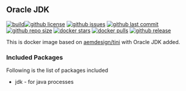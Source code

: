 ## Oracle JDK

[![build](https://github.com/aem-design/docker-oracle-jdk/actions/workflows/build.yml/badge.svg?branch=jdk8-ubuntu)](https://github.com/aem-design/docker-oracle-jdk/actions/workflows/build.yml)[![github license](https://img.shields.io/github/license/aem-design/oracle-jdk)](https://github.com/aem-design/oracle-jdk)
[![github issues](https://img.shields.io/github/issues/aem-design/oracle-jdk)](https://github.com/aem-design/oracle-jdk)
[![github last commit](https://img.shields.io/github/last-commit/aem-design/oracle-jdk)](https://github.com/aem-design/oracle-jdk)
[![github repo size](https://img.shields.io/github/repo-size/aem-design/oracle-jdk)](https://github.com/aem-design/oracle-jdk)
[![docker stars](https://img.shields.io/docker/stars/aemdesign/oracle-jdk)](https://hub.docker.com/r/aemdesign/oracle-jdk)
[![docker pulls](https://img.shields.io/docker/pulls/aemdesign/oracle-jdk)](https://hub.docker.com/r/aemdesign/oracle-jdk)
[![github release](https://img.shields.io/github/release/aem-design/oracle-jdk)](https://github.com/aem-design/oracle-jdk)

This is docker image based on [aemdesign/tini](https://hub.docker.com/r/aemdesign/tini/) with Oracle JDK added.

### Included Packages

Following is the list of packages included

* jdk                   - for java processes
